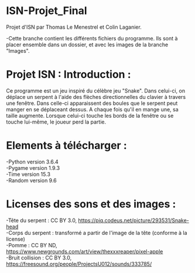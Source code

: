 # ISN-Projet_Final
Projet d'ISN par Thomas Le Menestrel et Colin Laganier.<br>

-Cette branche contient les différents fichiers du programme. Ils sont à placer ensemble dans un dossier, et avec les images de la branche "Images".

# Projet ISN : Introduction :

Ce programme est un jeu inspiré du célèbre jeu "Snake". Dans celui-ci, on déplace un serpent à l'aide des flèches directionnelles du clavier à travers une fenêtre. Dans celle-ci apparaissent des boules que le serpent peut manger en se déplaceant dessus. A chaque fois qu'il en mange une, sa taille augmente. Lorsque celui-ci touche les bords de la fenêtre ou se touche lui-même, le joueur perd la partie.

# Elements à télécharger :

-Python version 3.6.4<br>
-Pygame version 1.9.3 <br>
-Time version 15.3<br>
-Random version 9.6

# Licenses des sons et des images :

-Tête du serpent : CC BY 3.0, https://piq.codeus.net/picture/293531/Snake-head <br>
-Corps du serpent : transformé a partir de l'image de la tête (conforme à la license)<br>
-Pomme : CC BY ND, https://www.newgrounds.com/art/view/thexxxreaper/pixel-apple<br>
-Bruit collision : CC BY 3.0, https://freesound.org/people/ProjectsU012/sounds/333785/



